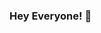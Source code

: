 ### Hey Everyone! 👋

<!--
**paulteeter/paulteeter** is a ✨ _special_ ✨ repository because its `README.md` (this file) appears on your GitHub profile.

- 🔭 I’m currently working on ... Finishing Lambda School
- 🌱 I’m currently learning ... Tesseract OCR
- 👯 I’m looking to collaborate on ... Machine Learning
- 🤔 I’m looking for help with ... Tesseract OCR
- ⚡ Fun fact: ... I am a singer/pianist
-->
